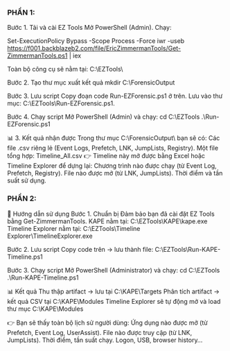 ### PHẦN 1:
Bước 1. Tải và cài EZ Tools
Mở PowerShell (Admin).
Chạy:

Set-ExecutionPolicy Bypass -Scope Process -Force
iwr -useb https://f001.backblazeb2.com/file/EricZimmermanTools/Get-ZimmermanTools.ps1 | iex

Toàn bộ công cụ sẽ nằm tại:
C:\EZTools\

Bước 2. Tạo thư mục xuất kết quả
mkdir C:\ForensicOutput

Bước 3. Lưu script
Copy đoạn code Run-EZForensic.ps1 ở trên.
Lưu vào thư mục: C:\EZTools\Run-EZForensic.ps1.

Bước 4. Chạy script
Mở PowerShell (Admin) và chạy:
cd C:\EZTools
.\Run-EZForensic.ps1

📊 3. Kết quả nhận được
Trong thư mục C:\ForensicOutput\ bạn sẽ có:
Các file .csv riêng lẻ (Event Logs, Prefetch, LNK, JumpLists, Registry).
Một file tổng hợp: Timeline_All.csv
👉 Timeline này mở được bằng Excel hoặc Timeline Explorer để dựng lại:
Chương trình nào được chạy (từ Event Log, Prefetch, Registry).
File nào được mở (từ LNK, JumpLists).
Thời điểm và tần suất sử dụng.

### PHẦN 2:
📖 Hướng dẫn sử dụng
Bước 1. Chuẩn bị
Đảm bảo bạn đã cài đặt EZ Tools bằng Get-ZimmermanTools.
KAPE nằm tại: C:\EZTools\KAPE\kape.exe
Timeline Explorer nằm tại: C:\EZTools\Timeline Explorer\TimelineExplorer.exe

Bước 2. Lưu script
Copy code trên → lưu thành file:
C:\EZTools\Run-KAPE-Timeline.ps1

Bước 3. Chạy script
Mở PowerShell (Administrator) và chạy:
cd C:\EZTools
.\Run-KAPE-Timeline.ps1

📊 Kết quả
Thu thập artifact → lưu tại C:\KAPE\Targets
Phân tích artifact → kết quả CSV tại C:\KAPE\Modules
Timeline Explorer sẽ tự động mở và load thư mục C:\KAPE\Modules

👉 Bạn sẽ thấy toàn bộ lịch sử người dùng:
Ứng dụng nào được mở (từ Prefetch, Event Log, UserAssist).
File nào được truy cập (từ LNK, JumpLists).
Thời điểm, tần suất chạy.
Logon, USB, browser history…
